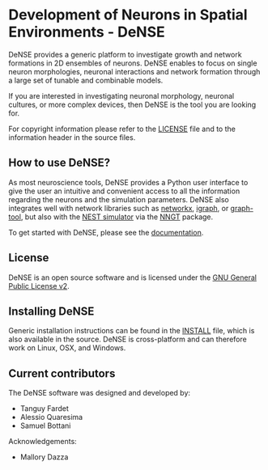 # Development of Neurons in Spatial Environments - DeNSE 

<!-- [![Build Status](https://travis-ci.org/nest/nest-simulator.svg?branch=master)](https://travis-ci.org/nest/nest-simulator)
[![License](http://img.shields.io/:license-GPLv2+-green.svg)](http://www.gnu.org/licenses/gpl-2.0.html)
[Current version](https://img.shields.io/github/release/SENeC-Initiative/dense.svg) -->

DeNSE provides a generic platform to investigate growth and network formations
in 2D ensembles of neurons. DeNSE enables to focus on single neuron morphologies,
neuronal interactions and network formation through a large set of tunable and
combinable models.

If you are interested in investigating neuronal morphology, neuronal cultures,
or more complex devices, then DeNSE is the tool you are looking for.

For copyright information please refer to the [LICENSE](LICENSE) file and to the
information header in the source files.

## How to use DeNSE?

As most neuroscience tools, DeNSE provides a Python user interface to give the
user an intuitive and convenient access to all the information regarding the
neurons and the simulation parameters.
DeNSE also integrates well with network libraries such as
[networkx](https://networkx.github.io/), [igraph](https://igraph.org/python/),
or [graph-tool](https://graph-tool.skewed.de/), but also with the
[NEST simulator](https://nest-simulator.readthedocs.io) via the
[NNGT](http://nngt.readthedocs.io/) package.

To get started with DeNSE, please see the [documentation]().

## License

DeNSE is an open source software and is licensed under the [GNU General Public
License v2](https://www.gnu.org/licenses/old-licenses/gpl-2.0.en.html).

## Installing DeNSE

Generic installation instructions can be found in the
[INSTALL](INSTALL) file, which is also available in the source.
DeNSE is cross-platform and can therefore work on Linux, OSX, and Windows.

## Current contributors

The DeNSE software was designed and developed by:

* Tanguy Fardet
* Alessio Quaresima
* Samuel Bottani

Acknowledgements:

* Mallory Dazza